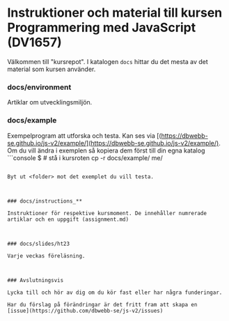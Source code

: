 # Instruktioner och material till kursen Programmering med JavaScript (DV1657)

Välkommen till "kursrepot". I katalogen `docs` hittar du det mesta av det material som kursen använder. 

### docs/environment

Artiklar om utvecklingsmiljön.



### docs/example

Exempelprogram att utforska och testa. Kan ses via [(https://dbwebb-se.github.io/js-v2/example/](https://dbwebb-se.github.io/js-v2/example/). Om du vill ändra i exemplen så kopiera dem först till din egna katalog ```console
$ # stå i kursroten
cp -r docs/example/<folder> me/<folder>
```

Byt ut <folder> mot det exemplet du vill testa.



### docs/instructions_**

Instruktioner för respektive kursmoment. De innehåller numrerade artiklar och en uppgift (assignment.md)



### docs/slides/ht23

Varje veckas föreläsning.



### Avslutningsvis

Lycka till och hör av dig om du kör fast eller har några funderingar.

Har du förslag på förändringar är det fritt fram att skapa en
[issue](https://github.com/dbwebb-se/js-v2/issues)
